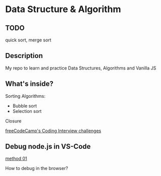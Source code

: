 # Data Structure & Algorithm

## TODO

quick sort, merge sort

## Description

My repo to learn and practice Data Structures, Algorithms and Vanilla JS

## What's inside?

Sorting Algorithms:

- Bubble sort
- Selection sort

Closure

[freeCodeCamp's Coding Interview challenges](https://www.freecodecamp.org/learn/coding-interview-prep)

## Debug node.js in VS-Code

[method 01](https://www.youtube.com/watch?v=6o24W3BOMg8)

How to debug in the browser?